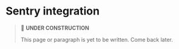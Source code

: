 # Sentry integration

> 🚧 **UNDER CONSTRUCTION**
>
> This page or paragraph is yet to be written. Come back later.
